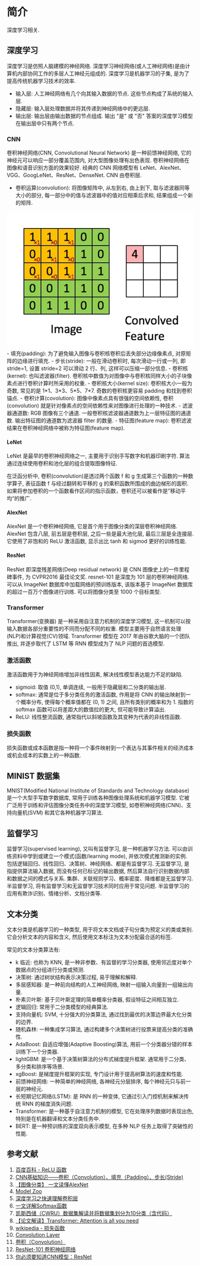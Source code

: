 # 简介
深度学习相关.

## 深度学习
深度学习是仿照人脑建模的神经网络. 深度学习神经网络(或人工神经网络)是由计算机内部协同工作的多层人工神经元组成的. 深度学习是机器学习的子集, 是为了提高传统机器学习技术的效率.
- 输入层: 人工神经网络有几个向其输入数据的节点. 这些节点构成了系统的输入层.
- 隐藏层: 输入层处理数据并将其传递到神经网络中的更远层.
- 输出层: 输出层由输出数据的节点组成. 输出 "是" 或 "否" 答案的深度学习模型在输出层中只有两个节点.

### CNN 
卷积神经网络(CNN, Convolutional Neural Network) 是一种前馈神经网络, 它的神经元可以响应一部分覆盖范围内, 对大型图像处理有出色表现. 卷积神经网络在图像和语音识别方面的效果较好. 经典的 CNN 网络模型有 LeNet、AlexNet、VGG、GoogLeNet、ResNet、DenseNet. CNN 由卷积层.
- 卷积运算(convolution): 将图像矩阵中, 从左到右, 由上到下, 取与滤波器同等大小的部分, 每一部分中的值与滤波器中的值对应相乘后求和, 结果组成一个新的矩阵.
<img src="../img/cnn_convolution.webp">
- 填充(padding): 为了避免输入图像与卷积核卷积后丢失部分边缘像素点, 对原矩阵的边缘进行填充.
- 步长(stride): 一般在滑动卷积时, 每次滑动一行或一列, 即 stride=1, 设置 stride=2 可以滑动 2 行、列, 这样可以压缩一部分信息.
- 卷积核(kernel): 也叫滤波器(filter). 卷积核中数值为对图像中与卷积核同样大小的子块像素点进行卷积计算时所采用的权重.
- 卷积核大小(kernel size): 卷积核大小一般为奇数, 常见的是 1*1、3*3、5*5、7*7. 奇数的卷积核更容易 padding 和找到卷积锚点.
- 卷积计算(covolution): 图像中像素点具有很强的空间依赖性, 卷积(convolution) 就是针对像素点的空间依赖性来对图像进行处理的一种技术.
- 滤波器通道数: RGB 图像有三个通道. 一般卷积核滤波器通道数为上一层特征图的通道数. 输出特征图的通道数为滤波器 filter 的数量.
- 特征图(feature map): 卷积滤波结果在卷积神经网络中被称为特征图(feature map).

#### LeNet 
LeNet 是最早的卷积神经网络之一, 主要用于识别手写数字和机器印刷字符. 算法通过连续使用卷积和池化层的组合提取图像特征.

在泛函分析中, 卷积(convolution)是透过两个函数 f 和 g 生成第三个函数的一种数学算子, 表征函数 f 与经过翻转和平移的 g 的乘积函数所围成的曲边梯形的面积. 如果将参加卷积的一个函数看作区间的指示函数，卷积还可以被看作是”移动平均“的推广.

#### AlexNet
AlexNet 是一个卷积神经网络, 它是首个用于图像分类的深层卷积神经网络.
AlexNet 包含八层, 前五层是卷积层, 之后一些是最大池化层, 最后三层是全连接层. 它使用了非饱和的 ReLU 激活函数, 显示出比 tanh 和 sigmod 更好的训练性能.

#### ResNet
ResNet 即深度残差网络(Deep residual network) 是 CNN 图像史上的一件里程碑事件, 为 CVPR2016 最佳论文奖.
resnet-101 是深度为 101 层的卷积神经网络. 可以从 ImageNet 数据库中加载网络的预训练版本, 该版本基于 ImageNet 数据库的超过一百万个图像进行训练. 可以将图像分类至 1000 个目标类型. 

### Transformer
Transformer(变换器) 是一种采用自注意力机制的深度学习模型, 这一机制可以按输入数据各部分重要性的不同而分配不同的权重. 模型主要用于自然语言处理(NLP)和计算视觉(CV)领域. Transformer 模型在 2017 年由谷歌大脑的一个团队推出, 并逐步取代了 LSTM 等 RNN 模型成为了 NLP 问题的首选模型.

### 激活函数
激活函数用于为神经网络增加非线性因素, 解决线性模型表达能力不足的缺陷.
- sigmoid: 取值 (0,1), 单调连续, 一般用于隐藏层和二分类的输出层.
- softmax: 通常是位于多分类任务的激活函数, 作用是将 CNN 的输出映射到一个概率分布, 使得每个概率值都在 (0, 1) 之间, 且所有类别的概率和为 1. 指数的 softmax 函数可以将差距大的数值拉的更大, 但可能导致计算溢出.
- ReLU: 线性整流函数, 通常指代以斜坡函数及其变种为代表的非线性函数.

### 损失函数
损失函数或成本函数是指一种将一个事件映射到一个表达与其事件相关的经济成本或机会成本的实数上的一种函数.

## MINIST 数据集
MNIST(Modified National Institute of Standards and Technology database)是一个大型手写数字数据库, 常用于训练各种图像处理系统和机器学习模型. 它被广泛用于训练和评估图像分类任务中的深度学习模型, 如卷积神经网络(CNN)、支持向量机(SVM) 和其它各种机器学习算法.

## 监督学习
监督学习(supervised learning), 又叫有监督学习, 是一种机器学习方法. 可以由训练资料中学到或建立一个模式(函数/learning mode), 并依次模式推测新的实例. 包括逻辑回归、线性回归、决策树、神经网络、都是有监督学习. 
无监督学习, 是指提供算法输入数据, 而没有任何已标记的输出数据, 然后算法自行识别数据内部和数据之间的模式与关系. 集群、关联规则学习、概率密度、降维都是无监督学习.
半监督学习, 将有监督学习和无监督学习技术同时应用于常见问题. 半监督学习的应用有欺诈识别、情绪分析、文档分类等.

## 文本分类
文本分类是机器学习的一种类型, 用于将文本文档或子句分类为预定义的类或类别. 它会分析文本的内容和含义, 然后使用文本标注为文本分配最合适的标签. 

常见的文本分类算法有:
- k 临近: 也称为 KNN, 是一种非参数、有监督的学习分类器, 使用邻近度对单个数据点的分组进行分类或预测.
- 决策树: 通过树状结构表示决策过程, 易于理解和解释.
- 多层感知器: 是一种前向结构的人工神经网络, 映射一组输入向量到一组输出向量.
- 朴素贝叶斯: 基于贝叶斯定理的简单概率分类器, 假设特征之间相互独立.
- 逻辑回归: 常用于二分类模型的经典算法.
- 支持向量机: SVM, 十分强大的分类算法, 通过找到最优的决策边界最大化分类的边界. 
- 随机森林: 一种集成学习算法, 通过构建多个决策树进行投票来提高分类的准确性.
- AdaBoost: 自适应增强(Adaptive Boosting)算法, 用前一个分类器分错的样本训练下一个分类器.
- lightGBM: 是一个基于决策树算法的分布式梯度提升框架. 通常用于二分类、多分类和排序等场景.
- xgBoost: 是梯度提升框架的实现, 专门设计用于提高树算法的速度和性能.
- 前馈神经网络: 一种简单的神经网络, 各神经元分层排序, 每个神经元只与前一层的神经元.
- 长短期记忆网络(LSTM): 是 RNN 的一种变体, 它通过引入门控机制来解决传统 RNN 的梯度消失问题.
- Transformer: 是一种基于自注意力机制的模型, 它在处理序列数据时表现出色, 特别是在机器翻译和文本分类任务中.
- BERT: 是一种预训练的深度双向表示模型, 在多种 NLP 任务上取得了突破性的性能.

## 参考文献
1. [百度百科 - ReLU 函数](https://baike.baidu.com/item/ReLU%20函数/22689567)
2. [CNN基础知识——卷积（Convolution）、填充（Padding）、步长(Stride)](https://zhuanlan.zhihu.com/p/77471866)
3. [【图像分类】 一文读懂AlexNet](https://juejin.cn/post/7012922205965287432)
4. [Model Zoo](https://github.com/BVLC/caffe/wiki/Model-zoo)
5. [深度学习之快速理解卷积层](https://zhuanlan.zhihu.com/p/59917842)
6. [一文详解Softmax函数](https://zhuanlan.zhihu.com/p/105722023)
7. [凯斯西储（CWRU）数据集解读并将数据集划分为10分类（含代码）](https://zhuanlan.zhihu.com/p/437791143)
8. [【论文解读】Transformer: Attention is all you need](https://zhuanlan.zhihu.com/p/343751830)
9. [wikipedia - 损失函数](https://zh.wikipedia.org/zh-cn/损失函数)
10. [Convolution Layer](https://caffe.berkeleyvision.org/tutorial/layers/convolution.html)
11. [卷积（Convolution）](https://paddlepedia.readthedocs.io/en/latest/tutorials/CNN/convolution_operator/Convolution.html)
12. [ResNet-101 卷积神经网络](https://ww2.mathworks.cn/help/deeplearning/ref/resnet101.html)
13. [你必须要知道CNN模型：ResNet](https://zhuanlan.zhihu.com/p/31852747)